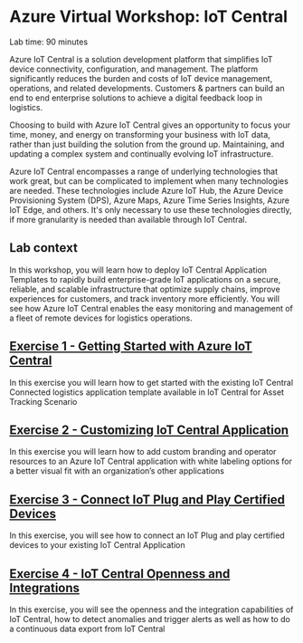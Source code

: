 # Azure Virtual Workshop: IoT Central

Lab time: 90 minutes

Azure IoT Central is a solution development platform that simplifies IoT device connectivity, configuration, and management. The platform significantly reduces the burden and costs of IoT device management, operations, and related developments. Customers & partners can build an end to end enterprise solutions to achieve a digital feedback loop in logistics. 

Choosing to build with Azure IoT Central gives an opportunity to focus your time, money, and energy on transforming your business with IoT data, rather than just building the solution from the ground up. Maintaining, and updating a complex system and continually evolving IoT infrastructure.

Azure IoT Central encompasses a range of underlying technologies that work great, but can be complicated to implement when many technologies are needed. These technologies include Azure IoT Hub, the Azure Device Provisioning System (DPS), Azure Maps, Azure Time Series Insights, Azure IoT Edge, and others. It's only necessary to use these technologies directly, if more granularity is needed than available through IoT Central.

## Lab context

In this workshop, you will learn how to deploy IoT Central Application Templates to rapidly build enterprise-grade IoT applications on a secure, reliable, and scalable infrastructure that optimize supply chains, improve experiences for customers, and track inventory more efficiently. You will see how Azure IoT Central enables the easy monitoring and management of a fleet of remote devices for logistics operations.

## [Exercise 1 - Getting Started with Azure IoT Central](https://github.com/CloudLabsAI-Azure/AIW-Azure-IoT-Central/blob/main/instructions/01.md)

In this exercise you will learn how to get started with the existing IoT Central Connected logistics application template available in IoT Central for Asset Tracking Scenario

## [Exercise 2 - Customizing IoT Central Application](https://github.com/CloudLabsAI-Azure/AIW-Azure-IoT-Central/blob/main/instructions/02.md)

In this exercise you will learn how to add custom branding and operator resources to an Azure IoT Central application with white labeling options for a better visual fit with an organization’s other applications

## [Exercise 3 -	Connect IoT Plug and Play Certified Devices](https://github.com/CloudLabsAI-Azure/AIW-Azure-IoT-Central/blob/main/instructions/03.md)

In this exercise, you will see how to connect an IoT Plug and play certified devices to your existing IoT Central Application

## [Exercise 4 -	IoT Central Openness and Integrations](https://github.com/CloudLabsAI-Azure/AIW-Azure-IoT-Central/blob/main/instructions/04.md)

In this exercise, you will see the openness and the integration capabilities of IoT Central, how to detect anomalies and trigger alerts as well as how to do a continuous data export from IoT Central


